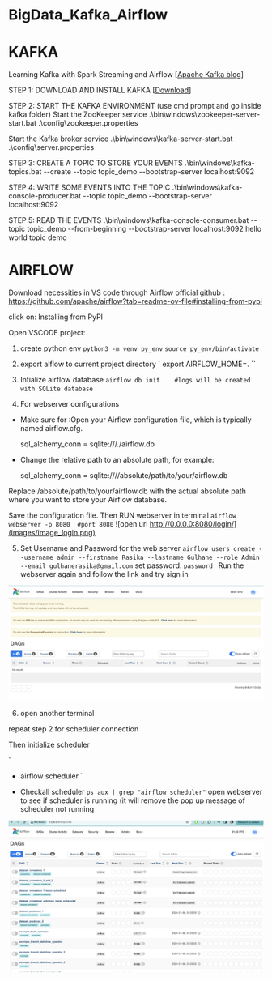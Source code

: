 # BigData_Kafka_Airflow

# KAFKA

Learning Kafka with Spark Streaming and Airflow
[[Apache Kafka blog](https://kafka.apache.org/quickstart)]

STEP 1: DOWNLOAD AND INSTALL KAFKA
[[Download](https://www.apache.org/dyn/closer.cgi?path=/kafka/3.6.1/kafka_2.13-3.6.1.tgz)]

STEP 2: START THE KAFKA ENVIRONMENT (use cmd prompt and go inside kafka folder)
Start the ZooKeeper service
.\bin\windows\zookeeper-server-start.bat .\config\zookeeper.properties

Start the Kafka broker service
.\bin\windows\kafka-server-start.bat .\config\server.properties

STEP 3: CREATE A TOPIC TO STORE YOUR EVENTS
.\bin\windows\kafka-topics.bat --create --topic topic_demo --bootstrap-server localhost:9092

STEP 4: WRITE SOME EVENTS INTO THE TOPIC
.\bin\windows\kafka-console-producer.bat --topic topic_demo --bootstrap-server localhost:9092

STEP 5:  READ THE EVENTS
.\bin\windows\kafka-console-consumer.bat --topic topic_demo --from-beginning --bootstrap-server localhost:9092
hello world
topic demo





# AIRFLOW

Download necessities in VS code through Airflow official github : https://github.com/apache/airflow?tab=readme-ov-file#installing-from-pypi

click on: Installing from PyPI

Open VSCODE project:

1. create python env 
`
python3 -m venv py_env
`
`
source py_env/bin/activate
`

2. export aiflow to current project directory
`
export AIRFLOW_HOME=.
``

3. Intialize airflow database
`
airflow db init    #logs will be created with SQLite database
`
4. For webserver configurations

- Make sure for :Open your Airflow configuration file, which is typically named airflow.cfg.

    sql_alchemy_conn = sqlite:///./airflow.db

- Change the relative path to an absolute path, for example:

    sql_alchemy_conn = sqlite:////absolute/path/to/your/airflow.db

Replace /absolute/path/to/your/airflow.db with the actual absolute path where you want to store your Airflow database.

Save the configuration file.
Then RUN webserver in terminal
`
airflow webserver -p 8080  #port 8080
`
![open url http://0.0.0.0:8080/login/](images/image_login.png)

5. Set Username and Password for the web server
 `
 airflow users create --username admin --firstname Rasika --lastname Gulhane --role Admin --email gulhanerasika@gmail.com
 `
 set password:
 `
 password 
 `
 Run the webserver again and follow the link and try sign in

 ![logged-in admin](images/image_acc_admin.png)

6. open another terminal

repeat step 2 for scheduler connection 

Then initialize scheduler 

`
- airflow scheduler
`

- Checkall scheduler
`
ps aux | grep "airflow scheduler"
`
open webserver to see if scheduler is running (it will remove the pop up message of scheduler not running

![Initialize scheduler](images/sceduler_started.png)
